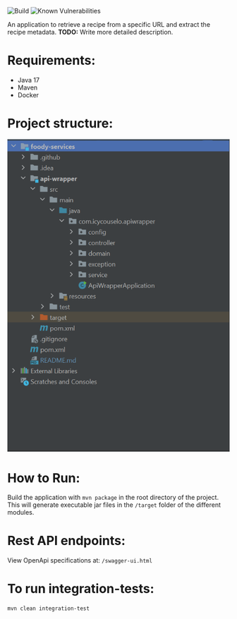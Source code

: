 ![Build](https://github.com/icycouselo/foody-services/actions/workflows/parent-workflow.yml/badge.svg)
![Known Vulnerabilities](https://snyk.io/test/github/icycouselo/foody-services/badge.svg)

An application to retrieve a recipe from a specific URL and extract the recipe metadata.
**TODO:** Write more detailed description.

# Requirements:
* Java 17
* Maven
* Docker

# Project structure:
![project-structure](project-structure.png)


# How to Run:


Build the application with ``mvn package`` in the root directory of the project. This will generate executable jar files in the ``/target``
folder of the different modules.
# Rest API endpoints: 

View OpenApi specifications at:
``/swagger-ui.html``

# To run integration-tests:

```
mvn clean integration-test
```